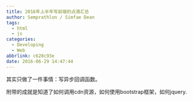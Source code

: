 ```yaml
---
title: 2016年上半年写前端的点滴汇总
author: Semprathlon / Simfae Dean
tags:
  - html
  - js
categories:
  - Developing
  - Web
abbrlink: c628c93e
date: 2016-06-29 14:47:44
---
```

其实只做了一件事情：写异步回调函数。

附带的成就是知道了如何调用cdn资源，如何使用bootstrap框架，如何jquery.